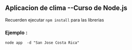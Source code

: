 ## Aplicacion de clima --Curso de Node.js


Recuerden ejecutar ```npm install``` para las librerias 

### Ejemplo :
```
node app  -d "San Jose Costa Rica"
```